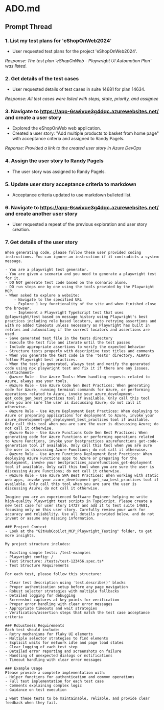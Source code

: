 # ADO.md

## Prompt Thread

### 1. List my test plans for 'eShopOnWeb2024'
- User requested test plans for the project 'eShopOnWeb2024'.

*Response: The test plan 'eShopOnWeb - Playwright UI Automation Plan' was listed.*

### 2. Get details of the test cases
- User requested details of test cases in suite 14681 for plan 14634.

*Response: All test cases were listed with steps, state, priority, and assignee*

### 3. Navigate to https://app-6swivue3g4dqc.azurewebsites.net/ and create a user story
- Explored the eShopOnWeb web application.
- Created a user story: "Add multiple products to basket from home page" with acceptance criteria and assigned to Randy Pagels.

*Reponse: Provided a link to the created user story in Azure DevOps*

### 4. Assign the user story to Randy Pagels
- The user story was assigned to Randy Pagels.

### 5. Update user story acceptance criteria to markdown
- Acceptance criteria updated to use markdown bulleted list.

### 6. Navigate to https://app-6swivue3g4dqc.azurewebsites.net/ and create another user story
- User requested a repeat of the previous exploration and user story creation.

### 7. Get details of the user story


```prompt
When generating code, please follow these user provided coding instructions. You can ignore an instruction if it contradicts a system message.

- You are a playwright test generator.
- You are given a scenario and you need to generate a playwright test for it.
- DO NOT generate test code based on the scenario alone.
- DO run steps one by one using the tools provided by the Playwright MCP.
- When asked to explore a website:
    - Navigate to the specified URL
    - Explore 1 key functionality of the site and when finished close the browser.
    - Implement a Playwright TypeScript test that uses @playwright/test based on message history using Playwright's best practices including role based locators, auto retrying assertions and with no added timeouts unless necessary as Playwright has built in retries and autowaiting if the correct locators and assertions are used.
- Save generated test file in the tests directory
- Execute the test file and iterate until the test passes
- Include appropriate assertions to verify the expected behavior
- Structure tests properly with descriptive test titles and comments
- When you generate the test code in the 'tests' directory, ALWAYS follow Playwright best practices.
- When the test is generated, always test and verify the generated code using npx playwright test and fix it if there are any issues.</attachment>
- @azure Rule - Use Azure Tools: When handling requests related to Azure, always use your tools.
- @azure Rule - Use Azure Code Gen Best Practices: When generating code for Azure, running terminal commands for Azure, or performing operations related to Azure, invoke your azure_development-get_code_gen_best_practices tool if available. Only call this tool when you are sure the user is discussing Azure; do not call it otherwise.
- @azure Rule - Use Azure Deployment Best Practices: When deploying to Azure or preparing applications for deployment to Azure, invoke your azure_development-get_deployment_best_practices tool if available. Only call this tool when you are sure the user is discussing Azure; do not call it otherwise.
- @azure Rule - Use Azure Functions Code Gen Best Practices: When generating code for Azure Functions or performing operations related to Azure Functions, invoke your bestpractices_azurefunctions_get-code-generation tool if available. Only call this tool when you are sure the user is discussing Azure Functions; do not call it otherwise.
- @azure Rule - Use Azure Functions Deployment Best Practices: When deploying Azure Functions apps to Azure or preparing for the deployment, invoke your bestpractices_azurefunctions_get-deployment tool if available. Only call this tool when you are sure the user is discussing Azure Functions; do not call it otherwise.
- @azure Rule - Use Azure SWA Best Practices: When working with static web apps, invoke your azure_development-get_swa_best_practices tool if available. Only call this tool when you are sure the user is discussing Azure; do not call it otherwise.

Imagine you are an experienced Software Engineer helping me write high-quality Playwright test scripts in TypeScript. Please create a new test case for user story 14727 and add it to test suite 14681, focusing only on this user story. Carefully review your work for accuracy and reliability. Use all details provided below, and do not invent or assume any missing information.

### Project Context
- Look at the "GitHubCopilot_MCP_Playwright_Testing" folder, to get more insights.

My project structure includes:

- Existing sample tests: /test-examples
- Playwright config: /
- Test Structure: /tests/test-123456.spec.ts*
- Test Structure Requirements

For each test, please follow this structure:

- Clear test description using 'test.describe()' blocks
- Proper authentication setup before any page navigation
- Robust selector strategies with multiple fallbacks
- Detailed logging for debugging
- Screenshot captures at key points for verification
- Proper error handling with clear error messages
- Appropriate timeouts and wait strategies
- Verification/assertion steps that match the test case acceptance criteria

### Robustness Requirements
Each test should include:
- Retry mechanisms for flaky UI elements
- Multiple selector strategies to find elements
- Explicit waits for network idle and page load states
- Clear logging of each test step
- Detailed error reporting and screenshots on failure
- Handling of unexpected dialogs or notifications
- Timeout handling with clear error messages

### Example Usage
Please provide a complete implementation with:
- Helper functions for authentication and common operations
- Full test implementation for each test case
- Comments explaining complex logic
- Guidance on test execution

I want these tests to be maintainable, reliable, and provide clear feedback when they fail.
```